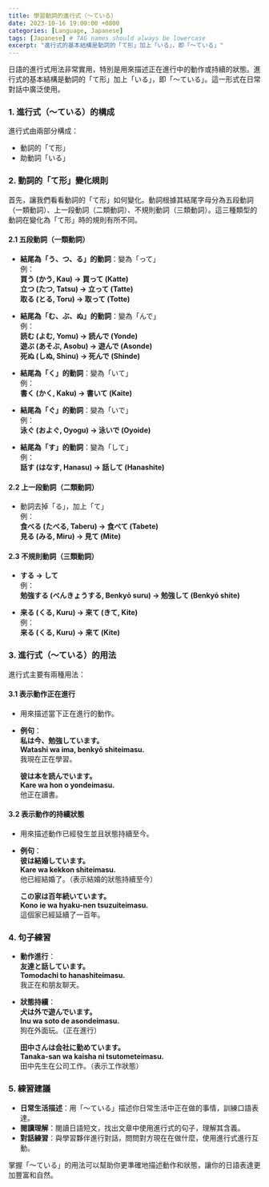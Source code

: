 ```yaml
---
title: 學習動詞的進行式（〜ている）
date: 2023-10-16 19:00:00 +0800
categories: [Language, Japanese]
tags: [Japanese] # TAG names should always be lowercase
excerpt: "進行式的基本結構是動詞的「て形」加上「いる」，即「〜ている」"
---
```


日語的進行式用法非常實用，特別是用來描述正在進行中的動作或持續的狀態。進行式的基本結構是動詞的「て形」加上「いる」，即「〜ている」。這一形式在日常對話中廣泛使用。

### **1. 進行式（〜ている）的構成**

進行式由兩部分構成：
- 動詞的「て形」
- 助動詞「いる」

### **2. 動詞的「て形」變化規則**

首先，讓我們看看動詞的「て形」如何變化。動詞根據其結尾字母分為五段動詞（一類動詞）、上一段動詞（二類動詞）、不規則動詞（三類動詞）。這三種類型的動詞在變化為「て形」時的規則有所不同。

#### **2.1 五段動詞（一類動詞）**

- **結尾為「う、つ、る」的動詞**：變為「って」  
  例：  
  **買う (かう, Kau) → 買って (Katte)**  
  **立つ (たつ, Tatsu) → 立って (Tatte)**  
  **取る (とる, Toru) → 取って (Totte)**

- **結尾為「む、ぶ、ぬ」的動詞**：變為「んで」  
  例：  
  **読む (よむ, Yomu) → 読んで (Yonde)**  
  **遊ぶ (あそぶ, Asobu) → 遊んで (Asonde)**  
  **死ぬ (しぬ, Shinu) → 死んで (Shinde)**

- **結尾為「く」的動詞**：變為「いて」  
  例：  
  **書く (かく, Kaku) → 書いて (Kaite)**

- **結尾為「ぐ」的動詞**：變為「いで」  
  例：  
  **泳ぐ (およぐ, Oyogu) → 泳いで (Oyoide)**

- **結尾為「す」的動詞**：變為「して」  
  例：  
  **話す (はなす, Hanasu) → 話して (Hanashite)**

#### **2.2 上一段動詞（二類動詞）**

- 動詞去掉「る」，加上「て」  
  例：  
  **食べる (たべる, Taberu) → 食べて (Tabete)**  
  **見る (みる, Miru) → 見て (Mite)**

#### **2.3 不規則動詞（三類動詞）**

- **する → して**  
  例：  
  **勉強する (べんきょうする, Benkyō suru) → 勉強して (Benkyō shite)**

- **来る (くる, Kuru) → 来て (きて, Kite)**  
  例：  
  **来る (くる, Kuru) → 来て (Kite)**

### **3. 進行式（〜ている）的用法**

進行式主要有兩種用法：

#### **3.1 表示動作正在進行**
- 用來描述當下正在進行的動作。
- **例句**：  
  **私は今、勉強しています。**  
  **Watashi wa ima, benkyō shiteimasu.**  
  我現在正在學習。

  **彼は本を読んでいます。**  
  **Kare wa hon o yondeimasu.**  
  他正在讀書。

#### **3.2 表示動作的持續狀態**
- 用來描述動作已經發生並且狀態持續至今。
- **例句**：  
  **彼は結婚しています。**  
  **Kare wa kekkon shiteimasu.**  
  他已經結婚了。（表示結婚的狀態持續至今）

  **この家は百年続いています。**  
  **Kono ie wa hyaku-nen tsuzuiteimasu.**  
  這個家已經延續了一百年。

### **4. 句子練習**

- **動作進行**：  
  **友達と話しています。**  
  **Tomodachi to hanashiteimasu.**  
  我正在和朋友聊天。

- **狀態持續**：  
  **犬は外で遊んでいます。**  
  **Inu wa soto de asondeimasu.**  
  狗在外面玩。（正在進行）

  **田中さんは会社に勤めています。**  
  **Tanaka-san wa kaisha ni tsutometeimasu.**  
  田中先生在公司工作。（表示工作狀態）

### **5. 練習建議**

- **日常生活描述**：用「〜ている」描述你日常生活中正在做的事情，訓練口語表達。
- **閱讀理解**：閱讀日語短文，找出文章中使用進行式的句子，理解其含義。
- **對話練習**：與學習夥伴進行對話，問問對方現在在做什麼，使用進行式進行互動。

掌握「〜ている」的用法可以幫助你更準確地描述動作和狀態，讓你的日語表達更加豐富和自然。
